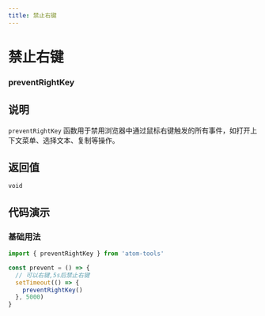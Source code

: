 ```yaml
---
title: 禁止右键
---
```


# 禁止右键

### preventRightKey

## 说明

`preventRightKey` 函数用于禁用浏览器中通过鼠标右键触发的所有事件，如打开上下文菜单、选择文本、复制等操作。

## 返回值

`void`

## 代码演示

### 基础用法

```ts
import { preventRightKey } from 'atom-tools'

const prevent = () => {
  // 可以右键,5s后禁止右键
  setTimeout(() => {
    preventRightKey()
  }, 5000)
}
```

